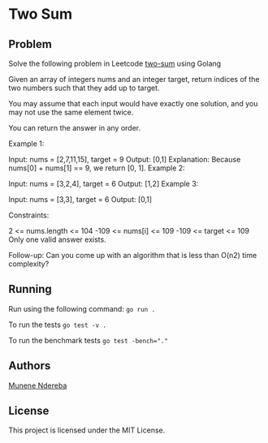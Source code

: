 # Two Sum

## Problem

Solve the following problem in Leetcode [two-sum](https://leetcode.com/problems/two-sum) using Golang

Given an array of integers nums and an integer target, return indices of the two numbers such that they add up to target.

You may assume that each input would have exactly one solution, and you may not use the same element twice.

You can return the answer in any order.

Example 1:

Input: nums = [2,7,11,15], target = 9
Output: [0,1]
Explanation: Because nums[0] + nums[1] == 9, we return [0, 1].
Example 2:

Input: nums = [3,2,4], target = 6
Output: [1,2]
Example 3:

Input: nums = [3,3], target = 6
Output: [0,1]

Constraints:

2 <= nums.length <= 104
-109 <= nums[i] <= 109
-109 <= target <= 109
Only one valid answer exists.

Follow-up: Can you come up with an algorithm that is less than O(n2) time complexity?

## Running

Run using the following command: `go run .`

To run the tests `go test -v .`

To run the benchmark tests `go test -bench="." `

## Authors

[Munene Ndereba](https://github.com/munenendereba)

## License

This project is licensed under the MIT License.
